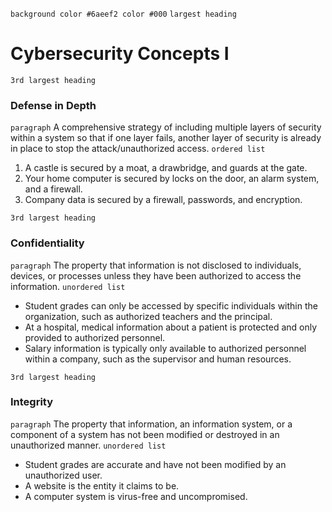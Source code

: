 `background color #6aeef2 color #000`
`largest heading`
# Cybersecurity Concepts I

`3rd largest heading`
### Defense in Depth
`paragraph`
A comprehensive strategy of including multiple layers of security
within a system so that if one layer fails, another layer of security is already in place to
stop the attack/unauthorized access.
`ordered list`
 1. A castle is secured by a moat, a drawbridge, and guards at the gate.
 2. Your home computer is secured by locks on the door, an alarm system, and a
    firewall.
 3. Company data is secured by a firewall, passwords, and encryption.


`3rd largest heading`
### Confidentiality
`paragraph`
The property that information is not disclosed to individuals,
devices, or processes unless they have been authorized to access the information.
`unordered list`
 * Student grades can only be accessed by specific individuals within the
organization, such as authorized teachers and the principal.
 * At a hospital, medical information about a patient is protected and only provided
to authorized personnel.
 * Salary information is typically only available to authorized personnel within a
company, such as the supervisor and human resources.


`3rd largest heading`
### Integrity
`paragraph`
The property that information, an information system, or a component of a
system has not been modified or destroyed in an unauthorized manner.
`unordered list`
 * Student grades are accurate and have not been modified by an unauthorized user.
 * A website is the entity it claims to be.
 * A computer system is virus-free and uncompromised.
